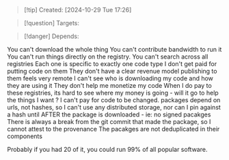 
>[!tip] Created: [2024-10-29 Tue 17:26]

>[!question] Targets: 

>[!danger] Depends: 

You can't download the whole thing
You can't contribute bandwidth to run it
You can't run things directly on the registry.
You can't search across all registries
Each one is specific to exactly one code type
I don't get paid for putting code on them
They don't have a clear revenue model
publishing to them feels very remote
I can't see who is downloading my code and how they are using it
They don't help me monetize my code
When I do pay to these registries, its hard to see where my money is going - will it go to help the things I want ?
I can't pay for code to be changed.
packages depend on urls, not hashes, so I can't use any distributed storage, nor can I pin against a hash until AFTER the package is downloaded - ie: no signed pacakges
There is always a break from the git commit that made the package, so I cannot attest to the provenance
The pacakges are not deduplicated in their components


Probably if you had 20 of it, you could run 99% of all popular software.